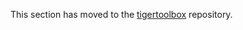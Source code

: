 This section has moved to the [tigertoolbox](https://github.com/Microsoft/tigertoolbox/tree/master/tls1.2) repository.
